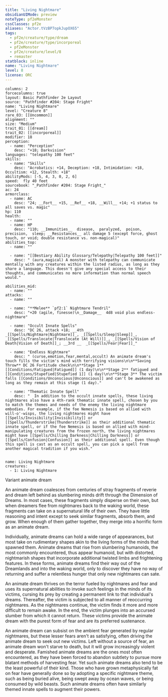 ```yaml
---
title: "Living Nightmare"
obsidianUIMode: preview
noteType: pf2eMonster
cssClasses: pf2e
aliases: "Actor.tVzBP7opkJupOX65" 
tags:
  - pf2e/creature/type/dream
  - pf2e/creature/type/incorporeal
  - pf2eMonster
  - pf2e/creature/level/8
  - remaster
statblock: inline
name: "Living Nightmare"
level: 8
license: ORC
---
```


```statblock
columns: 2
forcecolumns: true
layout: Basic Pathfinder 2e Layout
source: "Pathfinder #204: Stage Fright"
name: "Living Nightmare"
level: "Creature 8"
rare_03: [[Uncommon]]
alignment: ""
size: "Medium"
trait_01: [[dream]]
trait_02: [[incorporeal]]
modifier: 18
perception:
  - name: "Perception"
    desc: "+18; Darkvision"
languages: "telepathy 100 feet"
skills:
  - name: "Skills"
    desc: "Acrobatics: +14, Deception: +18, Intimidation: +18, Occultism: +12, Stealth: +18"
abilityMods: [-5, 4, 3, 0, 2, 6]
speed:  fly 40 feet
sourcebook: "_Pathfinder #204: Stage Fright_"
ac: 24
armorclass:
  - name: AC
    desc: "24; __Fort__ +15, __Ref__ +18, __Will__ +14; +1 status to all saves vs. magic"
hp: 110
health:
  - name: ""
  - name: HP
    desc: "110; __Immunities__  disease,  paralyzed,  poison,  precision,  sleep; __Resistances__ all damage 5 (except force, ghost touch, or void; double resistance vs. non-magical)"
abilities_top:
  - name: ""

  - name: "[[Bestiary Ability Glossary/Telepathy|Telepathy 100 feet]]"
    desc: " (aura,magical) A monster with telepathy can communicate mentally with any creatures within the listed radius, as long as they share a language. This doesn't give any special access to their thoughts, and communicates no more information than normal speech would."

abilities_mid:
  - name: ""
attacks:
  - name: ""

  - name: "**Melee** `pf2:1` Nightmare Tendril"
    desc: "+20 (agile, finesse)\n__Damage__  4d8 void plus endless-nightmare"

  - name: "Occult Innate Spells"
    desc: "DC 26, attack +18; __4th __  _[[Spells/Nightmare|Nightmare]]_, _[[Spells/Sleep|Sleep]]_, _[[Spells/Translocate|Translocate (At Will)]]_, _[[Spells/Vision of Death|Vision of Death]]_; __3rd __  _[[Spells/Fear|Fear]]_"

  - name: "Endless Nightmare"
    desc: " (curse,emotion,fear,mental,occult) An animate dream's touch fills the victim's mind with terrifying visions\n\n**Saving Throw** DC 26 Fortitude check\n\n**Stage 1** [[Conditions/Fatigued|Fatigued]] (1 day)\n\n**Stage 2** fatigued and [[Conditions/Stupefied|Stupefied 1]] (1 day)\n\n**Stage 3** The victim falls [[Conditions/Unconscious|Unconscious]] and can't be awakened as long as they remain at this stage (1 day)."

  - name: "Thematic Innate Spell"
    desc: "  In addition to the occult innate spells, these living nightmares also have a 4th-rank thematic innate spell, chosen by you to match the themes and needs of the enemy the living nightmare embodies. For example, if the foe Nemesis is based on allied with will-o'-wisps, the living nightmares might have [[Spells/Invisibility|Invisibility]] or [[Spells/Thunderstrike|Thunderstrike]] as their additional thematic innate spell, or if the foe Nemesis is based on allied with mind-manipulating creatures from the frozen north, the living nightmares might have [[Spells/Chilling Darkness|Chilling Darkness]] or [[Spells/Confusion|Confusion]] as their additional spell. Even though this spell is cast as an occult spell, you can pick a spell from another magical tradition if you wish."
 
```

```encounter-table
name: Living Nightmare
creatures:
  - 1: Living Nightmare
```


Variant animate dream

An animate dream coalesces from centuries of stray fragments of reverie and dream left behind as slumbering minds drift through the Dimension of Dreams. In most cases, these fragments simply disperse on their own, but when dreamers flee from nightmares back to the waking world, these fragments can take on a supernatural life of their own. They have little reasoning and intent except to seek similar fragments, absorb them, and grow. When enough of them gather together, they merge into a horrific form as an animate dream.

Individually, animate dreams can hold a wide range of appearances, but most take on rudimentary shapes akin to the living forms of the minds that spawned them. Animate dreams that rise from slumbering humanoids, the most commonly encountered, thus appear humanoid, but with distorted, nightmarish shapes that incorporate additional twisted limbs and frightening features. In these forms, animate dreams find their way out of the Dreamlands and into the waking world, only to discover they have no way of returning and suffer a relentless hunger that only new nightmares can sate.

An animate dream thrives on the terror fueled by nightmares and fear and uses its supernatural abilities to invoke such feelings in the minds of its victims, cursing its prey by creating a permanent link to that individual's dreams. Thereafter, the victim is subjected to all manner of reoccurring nightmares. As the nightmares continue, the victim finds it more and more difficult to remain awake. In the end, the victim plunges into an accursed slumber from which it cannot return. These victims provide the animate dream with the purest form of fear and are its preferred sustenance.

An animate dream can subsist on the ambient fear generated by regular nightmares, but these lesser fears aren't as satisfying, often driving the animate dream to seek out new victims. Left without a source of fear, an animate dream won't starve to death, but it will grow increasingly violent and desperate. Famished animate dreams are the ones most often encountered, as they have been forced to abandon subtlety to pursue more blatant methods of harvesting fear. Yet such animate dreams also tend to be the least powerful of their kind. Those who have grown metaphysically fat on fear have generally done so by adopting a specific nightmare theme, such as being buried alive, being swept away by ocean waves, or being consumed by wild beasts. Such animate dreams often have similarly themed innate spells to augment their powers.
